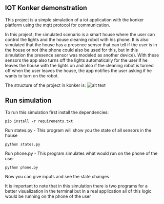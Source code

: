 ## IOT Konker demonstration
This project is a simple simulation of a iot application with the konker platform using the mqtt protocol for communication.

In this project, the simulated scenario is a smart house where the user can control the lights and the house cleaning robot with his phone. It is also simulated that the house has a presence sensor that can tell if the user is in the house or not (the phone could also be used for this, but in this simulation the presence sensor was modeled as another device). With these sensors the app also turns off the lights automatically for the user if he leaves the house with the lights on and also if the cleaning robot is turned off when the user leaves the house, the app notifies the user asking if he wants to turn on the robot.

The structure of the project in konker is:
![alt text](https://github.com/lucasR23/iot-simulation/blob/main/konkerStructure.png?raw=true)

## Run simulation
To run this simulation first install the dependencies:

    pip install -r requirements.txt

Run states.py - This program will show you the state of all sensors in the house

    python states.py

Run phone.py - This program simulates what would run on the phone of the user
    
    python phone.py

Now you can give inputs and see the state changes

It is important to note that in this simulation there is two programs for a better visualization in the terminal but in a real application all of this logic would be running on the phone of the user
